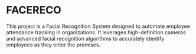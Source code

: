 # FACERECO
This project is a Facial Recognition System designed to automate employee attendance tracking in organizations. It leverages high-definition cameras and advanced facial recognition algorithms to accurately identify employees as they enter the premises.
